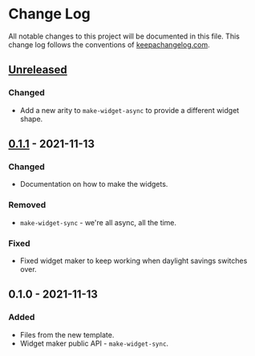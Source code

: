 # Change Log
All notable changes to this project will be documented in this file. This change log follows the conventions of [keepachangelog.com](http://keepachangelog.com/).

## [Unreleased]
### Changed
- Add a new arity to `make-widget-async` to provide a different widget shape.

## [0.1.1] - 2021-11-13
### Changed
- Documentation on how to make the widgets.

### Removed
- `make-widget-sync` - we're all async, all the time.

### Fixed
- Fixed widget maker to keep working when daylight savings switches over.

## 0.1.0 - 2021-11-13
### Added
- Files from the new template.
- Widget maker public API - `make-widget-sync`.

[Unreleased]: https://github.com/your-name/blackjack/compare/0.1.1...HEAD
[0.1.1]: https://github.com/your-name/blackjack/compare/0.1.0...0.1.1

